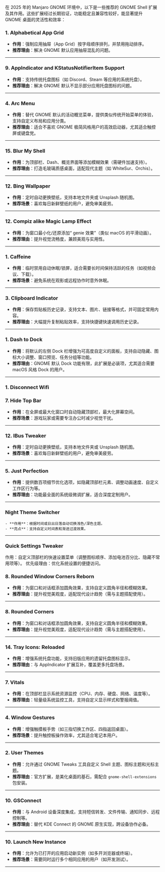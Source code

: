 在 2025 年的 Manjaro GNOME 环境中，以下是一些推荐的 GNOME Shell 扩展及其作用。这些扩展经过长期验证，功能稳定且兼容性较好，能显著提升 GNOME 桌面的灵活性和效率：

### **1. Alphabetical App Grid**
  - **作用**：强制应用抽屉（App Grid）按字母顺序排列，并禁用拖动排序。
  - **推荐理由**：解决 GNOME 默认应用抽屉混乱的问题。
---

### **9. AppIndicator and KStatusNotifierItem Support**
  - **作用**：支持传统托盘图标（如 Discord、Steam 等应用的系统托盘）。
  - **推荐理由**：解决 GNOME 默认不显示部分应用托盘图标的问题。

---

### **4. Arc Menu**
  - **作用**：替代 GNOME 默认的活动概览菜单，提供类似传统开始菜单的体验，支持自定义布局和应用分类。
  - **推荐理由**：适合不喜欢 GNOME 极简风格用户的高效启动器，尤其适合触控屏或键盘党。

---

### **15. Blur My Shell**
  - **作用**：为顶部栏、Dash、概览界面等添加模糊效果（需硬件加速支持）。
  - **推荐理由**：打造毛玻璃质感桌面，适配现代主题（如 WhiteSur、Orchis）。

---

### **12. Bing Wallpaper**
  - **作用**：定时自动更换壁纸，支持本地文件夹或 Unsplash 随机图。
  - **推荐场景**：喜欢每日新鲜壁纸的用户，避免审美疲劳。

---

### **12. Compiz alike Magic Lamp Effect**
  - **作用**：为窗口最小化/还原添加“ genie 效果”（类似 macOS 的平滑动画）。
  - **推荐理由**：提升视觉流畅度，兼顾美观与实用性。

---

### **1. Caffeine**
  - **作用**：临时禁用自动休眠/锁屏，适合需要长时间保持活跃的任务（如视频会议、下载）。
  - **推荐场景**：避免系统在观影或远程协作时意外休眠。

---

### **3. Clipboard Indicator**
  - **作用**：保存剪贴板历史记录，支持文本、图片、链接等格式，并可固定常用内容。
  - **推荐理由**：大幅提升复制粘贴效率，支持快捷键快速调用历史记录。

---


### **1. Dash to Dock**
  - **作用**：将默认的左侧 Dock 栏增强为可高度自定义的面板，支持自动隐藏、图标大小调整、窗口预览、任务分组等功能。
  - **推荐理由**：GNOME 默认 Dock 功能有限，此扩展是必装项，尤其适合需要 macOS 风格 Dock 的用户。

---

### **1. Disconnect Wifi**

### **7. Hide Top Bar**
  - **作用**：在全屏或最大化窗口时自动隐藏顶部栏，最大化屏幕空间。
  - **推荐场景**：游戏玩家或需要专注办公时减少视觉干扰。

---

### **12. IBus Tweaker**
  - **作用**：定时自动更换壁纸，支持本地文件夹或 Unsplash 随机图。
  - **推荐场景**：喜欢每日新鲜壁纸的用户，避免审美疲劳。

---

### **5. Just Perfection**
  - **作用**：提供数百项细节优化选项，如隐藏顶部栏元素、调整动画速度、自定义工作区行为等。
  - **推荐理由**：功能最全面的系统级微调扩展，适合深度定制用户。

---

### **Night Theme Switcher**  
    - **作用**：根据时间或日出日落自动切换浅色/深色主题。  
    - **亮点**：支持自定义时间表和渐进过渡效果。  

---

### **Quick Settings Tweaker**  
作用：自定义顶部栏的快速设置菜单（调整图标顺序、添加电池百分比、隐藏不常用项等）。
优先级理由：优化系统设置的便捷访问。

### **8. Rounded Window Corners Reborn**
  - **作用**：为窗口和对话框添加圆角效果，支持自定义圆角半径和模糊效果。
  - **推荐理由**：提升视觉美观度，适配现代设计趋势（需与主题搭配使用）。

---

### **8. Rounded Corners**
  - **作用**：为窗口和对话框添加圆角效果，支持自定义圆角半径和模糊效果。
  - **推荐理由**：提升视觉美观度，适配现代设计趋势（需与主题搭配使用）。

---

### **14. Tray Icons: Reloaded**
  - **作用**：增强系统托盘功能，支持旧版应用的遗留托盘图标显示。
  - **推荐理由**：与 AppIndicator 扩展互补，覆盖更多托盘场景。

---

### **7. Vitals**
  - **作用**：在顶部栏显示系统资源监控（CPU、内存、硬盘、网络、温度等）。
  - **推荐理由**：轻量级系统监控工具，支持自定义显示样式和警报阈值。

---

### **4. Window Gestures**
  - **作用**：增强触摸板手势（如三指切换工作区、四指返回桌面）。
  - **推荐场景**：提升触控板操作效率，尤其适合笔记本用户。
  
---



### **2. User Themes**
  - **作用**：允许通过 GNOME Tweaks 工具自定义 Shell 主题、图标主题和光标主题。
  - **推荐理由**：官方扩展，是美化桌面的基石，需配合 `gnome-shell-extensions` 包安装。

---

### **10. GSConnect**
  - **作用**：与 Android 设备深度集成，支持短信转发、文件传输、通知同步、远程控制等。
  - **推荐理由**：替代 KDE Connect 的 GNOME 原生实现，跨设备协作必备。

---

### **10. Launch New Instance**
  - **作用**：允许为已打开的应用启动新实例（如多开浏览器或终端）。
  - **推荐场景**：需要同时运行多个相同应用的用户（如开发测试）。

---





